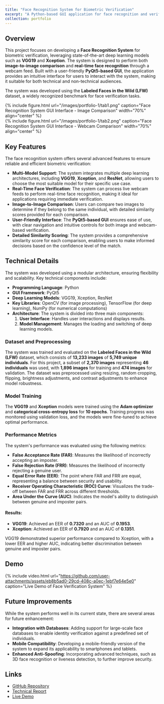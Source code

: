 ```yaml
---
title: "Face Recognition System for Biometric Verification"
excerpt: "A Python-based GUI application for face recognition and verification using deep learning models <br/><img src='https://static-content.regulaforensics.com/Blog/0524-3.webp'>"
collection: portfolio
---
```


## Overview
This project focuses on developing a **Face Recognition System** for biometric verification, leveraging state-of-the-art deep learning models such as **VGG19** and **Xception**. The system is designed to perform both **image-to-image comparison** and **real-time face recognition** through a webcam feed. Built with a user-friendly **PyQt5-based GUI**, the application provides an intuitive interface for users to interact with the system, making it suitable for both technical and non-technical audiences.

The system was developed using the **Labeled Faces in the Wild (LFW)** dataset, a widely recognized benchmark for face verification tasks.

<div class="row justify-content-center">
    <div class="col-sm-5 text-center mx-auto">
        {% include figure.html 
            url="/images/portfolio-1/tab1.png" 
            caption="Face Recognition System GUI Interface - Image Comparison" 
            width="70%" 
            align="center"
        %}
    </div>
    <div class="col-sm-5">
        {% include figure.html 
            url="/images/portfolio-1/tab2.png" 
            caption="Face Recognition System GUI Interface - Webcam Comparison" 
            width="70%" 
            align="center"
        %}
    </div>
</div> 

## Key Features
The face recognition system offers several advanced features to ensure reliable and efficient biometric verification:
- **Multi-Model Support**: The system integrates multiple deep learning architectures, including **VGG19**, **Xception**, and **ResNet**, allowing users to choose the most suitable model for their specific use case.
- **Real-Time Face Verification**: The system can process live webcam feeds to perform real-time face recognition, making it ideal for applications requiring immediate verification.
- **Image-to-Image Comparison**: Users can compare two images to determine if they belong to the same individual, with detailed similarity scores provided for each comparison.
- **User-Friendly Interface**: The **PyQt5-based GUI** ensures ease of use, with clear navigation and intuitive controls for both image and webcam-based verification.
- **Detailed Similarity Scoring**: The system provides a comprehensive similarity score for each comparison, enabling users to make informed decisions based on the confidence level of the match.

## Technical Details
The system was developed using a modular architecture, ensuring flexibility and scalability. Key technical components include:
- **Programming Language**: Python
- **GUI Framework**: PyQt5
- **Deep Learning Models**: VGG19, Xception, ResNet
- **Key Libraries**: OpenCV (for image processing), TensorFlow (for deep learning), NumPy (for numerical computations)
- **Architecture**: The system is divided into three main components:
  1. **User Interface**: Handles user interactions and displays results.
  2. **Model Management**: Manages the loading and switching of deep learning models.

### Dataset and Preprocessing
The system was trained and evaluated on the **Labeled Faces in the Wild (LFW)** dataset, which consists of **13,233 images** of **5,749 unique individuals**. For this project, a subset of **2,370 images** representing **46 individuals** was used, with **1,896 images** for training and **474 images** for validation. The dataset was preprocessed using resizing, random cropping, flipping, brightness adjustments, and contrast adjustments to enhance model robustness.

### Model Training
The **VGG19** and **Xception** models were trained using the **Adam optimizer** and **categorical cross-entropy loss** for **10 epochs**. Training progress was monitored using validation loss, and the models were fine-tuned to achieve optimal performance.

### Performance Metrics
The system's performance was evaluated using the following metrics:
- **False Acceptance Rate (FAR)**: Measures the likelihood of incorrectly accepting an imposter.
- **False Rejection Rate (FRR)**: Measures the likelihood of incorrectly rejecting a genuine user.
- **Equal Error Rate (EER)**: The point where FAR and FRR are equal, representing a balance between security and usability.
- **Receiver Operating Characteristic (ROC) Curve**: Visualizes the trade-off between FAR and FRR across different thresholds.
- **Area Under the Curve (AUC)**: Indicates the model's ability to distinguish between genuine and imposter pairs.

#### Results:
- **VGG19**: Achieved an EER of **0.7320** and an AUC of **0.1953**.
- **Xception**: Achieved an EER of **0.7920** and an AUC of **0.1351**.

VGG19 demonstrated superior performance compared to Xception, with a lower EER and higher AUC, indicating better discrimination between genuine and imposter pairs.

## Demo

{% include video.html 
    url="https://github.com/user-attachments/assets/eb8b5ad0-29cd-408c-a0ec-1ebf7e64e5e0" 
    caption="Live Demo of Face Verification System" 
%}

## Future Improvements
While the system performs well in its current state, there are several areas for future enhancement:
- **Integration with Databases**: Adding support for large-scale face databases to enable identity verification against a predefined set of individuals.
- **Mobile Compatibility**: Developing a mobile-friendly version of the system to expand its applicability to smartphones and tablets.
- **Enhanced Anti-Spoofing**: Incorporating advanced techniques, such as 3D face recognition or liveness detection, to further improve security.

## Links
- [GitHub Repository](https://github.com/PHYRA47/Biometrics-II/tree/main/Biometrics%20Skills%20-%20Amine%20Nait-Ali/skill1_Face_Recognition_for_Verification)
- [Technical Report](https://studentuef-my.sharepoint.com/:b:/g/personal/frnegasa_uef_fi/EWWjhsDW8wZDu4IyLoOzc0IBUqZz6giuS1aRyl1rrhCQoQ?e=Ye5hTX)
- [Live Demo](https://github.com/user-attachments/assets/eb8b5ad0-29cd-408c-a0ec-1ebf7e64e5e0)
